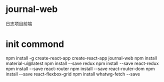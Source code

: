 # journal-web
日志项目前端

# init commond
npm install -g create-react-app
create-react-app journal-web
npm install material-ui@latest
npm install --save redux
npm install --save react-redux
npm install --save react-router
npm install --save react-router-dom
npm install --save react-flexbox-grid
npm install whatwg-fetch --save
